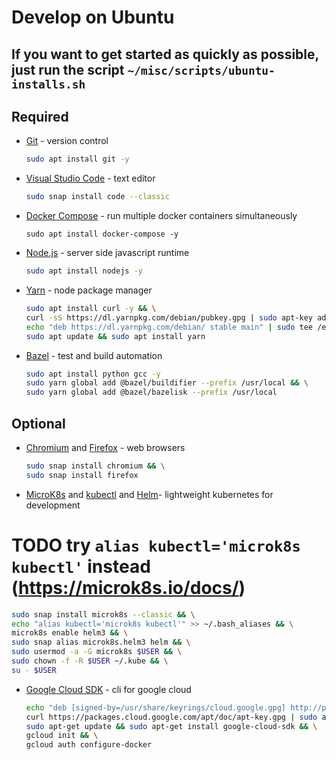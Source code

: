# Develop on Ubuntu

## If you want to get started as quickly as possible, just run the script `~/misc/scripts/ubuntu-installs.sh`

## Required

- [Git](https://github.com/git/git) - version control

  ```bash
  sudo apt install git -y
  ```

- [Visual Studio Code](https://github.com/Microsoft/vscode) - text editor

  ```bash
  sudo snap install code --classic
  ```

- [Docker Compose](https://github.com/docker/compose) - run multiple docker containers simultaneously

  ```
  sudo apt install docker-compose -y
  ```

- [Node.js](https://nodejs.org) - server side javascript runtime

  ```bash
  sudo apt install nodejs -y
  ```

- [Yarn](https://github.com/yarnpkg/yarn) - node package manager

  ```bash
  sudo apt install curl -y && \
  curl -sS https://dl.yarnpkg.com/debian/pubkey.gpg | sudo apt-key add - && \
  echo "deb https://dl.yarnpkg.com/debian/ stable main" | sudo tee /etc/apt/sources.list.d/yarn.list && \
  sudo apt update && sudo apt install yarn
  ```

- [Bazel](https://github.com/bazelbuild/bazel) - test and build automation

  ```bash
  sudo apt install python gcc -y
  sudo yarn global add @bazel/buildifier --prefix /usr/local && \
  sudo yarn global add @bazel/bazelisk --prefix /usr/local
  ```

## Optional

- [Chromium](https://github.com/chromium/chromium) and [Firefox](https://www.mozilla.org/en-US/firefox/new) - web browsers

  ```bash
  sudo snap install chromium && \
  sudo snap install firefox
  ```

- [MicroK8s](https://github.com/ubuntu/microk8s) and [kubectl](https://github.com/kubernetes/kubectl) and [Helm](https://github.com/helm/helm)- lightweight kubernetes for development

# TODO try `alias kubectl='microk8s kubectl'` instead (https://microk8s.io/docs/)

```bash
sudo snap install microk8s --classic && \
echo "alias kubectl='microk8s kubectl'" >> ~/.bash_aliases && \
microk8s enable helm3 && \
sudo snap alias microk8s.helm3 helm && \
sudo usermod -a -G microk8s $USER && \
sudo chown -f -R $USER ~/.kube && \
su - $USER
```

- [Google Cloud SDK](https://cloud.google.com/sdk/) - cli for google cloud

  ```bash
  echo "deb [signed-by=/usr/share/keyrings/cloud.google.gpg] http://packages.cloud.google.com/apt cloud-sdk main" | sudo tee -a /etc/apt/sources.list.d/google-cloud-sdk.list && \
  curl https://packages.cloud.google.com/apt/doc/apt-key.gpg | sudo apt-key --keyring /usr/share/keyrings/cloud.google.gpg add - && \
  sudo apt-get update && sudo apt-get install google-cloud-sdk && \
  gcloud init && \
  gcloud auth configure-docker
  ```
